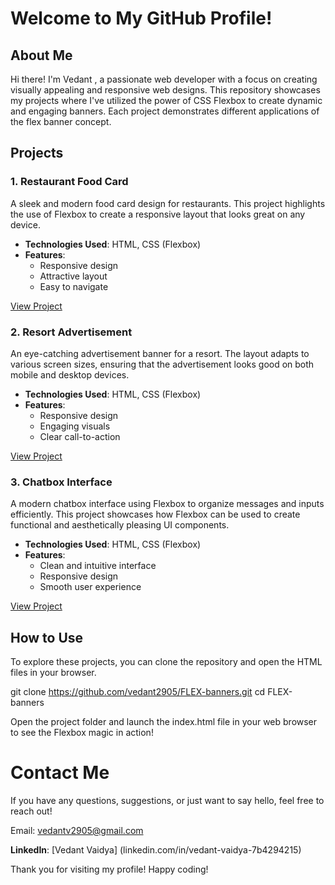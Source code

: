 # Welcome to My GitHub Profile!

## About Me
Hi there! I'm Vedant , a passionate web developer with a focus on creating visually appealing and responsive web designs. This repository showcases my projects where I've utilized the power of CSS Flexbox to 
create dynamic and engaging banners. Each project demonstrates different applications of the flex banner concept.

## Projects

### 1. Restaurant Food Card
A sleek and modern food card design for restaurants. This project highlights the use of Flexbox to create a responsive layout that looks great on any device.

- **Technologies Used**: HTML, CSS (Flexbox)
- **Features**:
  - Responsive design
  - Attractive layout
  - Easy to navigate

[View Project](https://github.com/vedant2905/FLEX-banners)

### 2. Resort Advertisement
An eye-catching advertisement banner for a resort. The layout adapts to various screen sizes, ensuring that the advertisement looks good on both mobile and desktop devices.

- **Technologies Used**: HTML, CSS (Flexbox)
- **Features**:
  - Responsive design
  - Engaging visuals
  - Clear call-to-action

[View Project](https://github.com/vedant2905/FLEX-banners)

### 3. Chatbox Interface
A modern chatbox interface using Flexbox to organize messages and inputs efficiently. This project showcases how Flexbox can be used to create functional and aesthetically pleasing UI components.

- **Technologies Used**: HTML, CSS (Flexbox)
- **Features**:
  - Clean and intuitive interface
  - Responsive design
  - Smooth user experience

[View Project](https://github.com/vedant2905/FLEX-banners)

## How to Use
To explore these projects, you can clone the repository and open the HTML files in your browser.

git clone https://github.com/vedant2905/FLEX-banners.git
cd FLEX-banners

Open the project folder and launch the index.html file in your web browser to see the Flexbox magic in action!

# Contact Me
If you have any questions, suggestions, or just want to say hello, feel free to reach out!

Email: vedantv2905@gmail.com

**LinkedIn**: [Vedant Vaidya] (linkedin.com/in/vedant-vaidya-7b4294215)

Thank you for visiting my profile! Happy coding!
